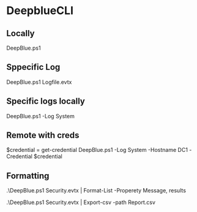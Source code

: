 # DeepblueCLI
## Locally
DeepBlue.ps1

## Sppecific Log 
DeepBlue.ps1 Logfile.evtx 

## Specific logs locally 
DeepBlue.ps1 -Log System 

## Remote with creds
$credential = get-credential
DeepBlue.ps1 -Log System -Hostname DC1 -Credential $credential

## Formatting
.\DeepBlue.ps1 Security.evtx | Format-List -Properety Message, results

.\DeepBlue.ps1 Security.evtx | Export-csv -path Report.csv 